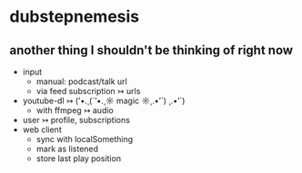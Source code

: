 # dubstepnemesis

## another thing I shouldn't be thinking of right now

* input
  * manual: podcast/talk url
  * via feed subscription ↣ urls
* youtube-dl ↣ (’•.¸(`’•.¸☼ magic ☼¸.•’´) ¸.•’´)
  * with ffmpeg ↣ audio
* user ↣ profile, subscriptions
* web client
  * sync with localSomething
  * mark as listened
  * store last play position
